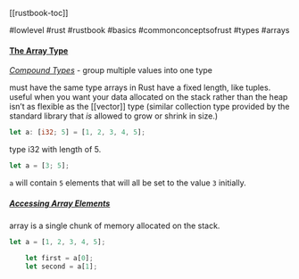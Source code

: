 [[rustbook-toc]]

#lowlevel #rust #rustbook #basics #commonconceptsofrust #types #arrays 

#### [The Array Type](https://doc.rust-lang.org/book/ch03-02-data-types.html#the-array-type)
*[Compound Types](https://doc.rust-lang.org/book/ch03-02-data-types.html#compound-types)* - group multiple values into one type

must have the same type
arrays in Rust have a fixed length, like tuples.  
useful when you want your data allocated on the stack rather than the heap
isn’t as flexible as the [[vector]] type (similar collection type provided by the standard library that _is_ allowed to grow or shrink in size.)

```rust
let a: [i32; 5] = [1, 2, 3, 4, 5];
```

type i32 with length of 5.  

```rust
let a = [3; 5];
```

`a` will contain `5` elements that will all be set to the value `3` initially. 
##### [Accessing Array Elements](https://doc.rust-lang.org/book/ch03-02-data-types.html#accessing-array-elements)
array is a single chunk of memory allocated on the stack.
```rust
let a = [1, 2, 3, 4, 5];

    let first = a[0];
    let second = a[1];
```